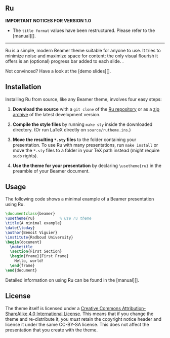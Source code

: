 ## Ru


**IMPORTANT NOTICES FOR VERSION 1.0**

* The `title format` values have been restructured. Please refer to the
  [manual][].

---

Ru is a simple, modern Beamer theme suitable for anyone to use. It tries
to minimize noise and maximize space for content; the only visual flourish it
offers is an (optional) progress bar added to each slide. .

Not convinced? Have a look at the [demo slides][].

## Installation

<!-- To install a stable version of this theme, please refer to update instructions
of your TeX distribution. Ru is on [CTAN][] since December
2014 thus it is part of MikTeX and will be part of TeX Live 2016.
 -->
Installing Ru from source, like any Beamer theme, involves four easy
steps:

1. **Download the source** with a `git clone` of the [Ru repository](https://gitlab.science.ru.nl/benoit/rutheme) or as a [zip archive](https://gitlab.science.ru.nl/benoit/rutheme/archive/master.zip) of the latest development version.

2. **Compile the style files** by running `make sty` inside the downloaded
    directory. (Or run LaTeX directly on `source/rutheme.ins`.)

3. **Move the resulting `*.sty` files** to the folder containing your
   presentation. To use Ru with many presentations, run `make install`
   or move the `*.sty` files to a folder in your TeX path instead (might require
   `sudo` rights).

4. **Use the theme for your presentation** by declaring `\usetheme{ru}` in
    the preamble of your Beamer document.


## Usage

The following code shows a minimal example of a Beamer presentation using
Ru.

```latex
\documentclass{beamer}
\usetheme{ru}           % Use ru theme
\title{A minimal example}
\date{\today}
\author{Benoit Viguier}
\institute{Radboud University}
\begin{document}
  \maketitle
  \section{First Section}
  \begin{frame}{First Frame}
    Hello, world!
  \end{frame}
\end{document}
```

Detailed information on using Ru can be found in the [manual][].


## License

The theme itself is licensed under a [Creative Commons Attribution-ShareAlike
4.0 International License](http://creativecommons.org/licenses/by-sa/4.0/). This
means that if you change the theme and re-distribute it, you *must* retain the
copyright notice header and license it under the same CC-BY-SA license. This
does not affect the presentation that you create with the theme.


<!-- [demo slides]: http://mirrors.ctan.org/macros/latex/contrib/beamer-contrib/themes/metropolis/demo/demo.pdf
[manual]: http://mirrors.ctan.org/macros/latex/contrib/beamer-contrib/themes/metropolis/doc/metropolistheme.pdf
[CTAN]: http://ctan.org/pkg/beamertheme-metropolis -->
